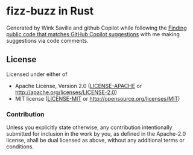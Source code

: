 # fizz-buzz in Rust

Generated by Wink Saville and github Copilot while following the
[Finding public code that matches GitHub Copilot suggestions](https://docs.github.com/en/copilot/using-github-copilot/finding-public-code-that-matches-github-copilot-suggestions)
with me making suggestions via code comments.

## License

Licensed under either of

- Apache License, Version 2.0 ([LICENSE-APACHE](LICENSE-APACHE) or http://apache.org/licenses/LICENSE-2.0)
- MIT license ([LICENSE-MIT](LICENSE-MIT) or http://opensource.org/licenses/MIT)

### Contribution

Unless you explicitly state otherwise, any contribution intentionally submitted
for inclusion in the work by you, as defined in the Apache-2.0 license, shall
be dual licensed as above, without any additional terms or conditions.
